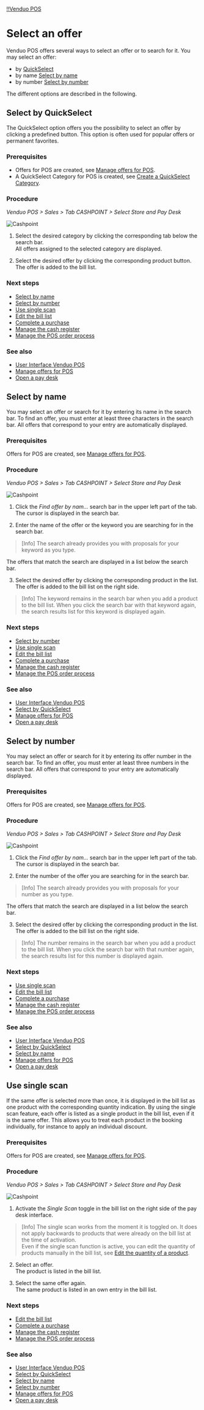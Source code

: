 [!!Venduo POS](POS)

# Select an offer

Venduo POS offers several ways to select an offer or to search for it.
You may select an offer:
- by [QuickSelect](#select-by-quickselect)
- by name [Select by name](#select-by-name)
- by number [Select by number](#select-by-number)

The different options are described in the following.

## Select by QuickSelect

The QuickSelect option offers you the possibility to select an offer by clicking a predefined button. This option is often used for popular offers or permanent favorites.

### Prerequisites

- Offers for POS are created, see [Manage offers for POS](/VenduoPOS/Integration/07_ManageOffers.md).
- A QuickSelect Category for POS is created, see [Create a QuickSelect Category](/VenduoPOS/Integration/07_ManageOffers.md#create-a-quickselect-category).

### Procedure

*Venduo POS > Sales > Tab CASHPOINT > Select Store and Pay Desk*

![Cashpoint](/Assets/Screenshots/VenduoPOS/Sales/Cashpoint/Cashpoint.png "[Cashpoint]")

1. Select the desired category by clicking the corresponding tab below the search bar.  
  All offers assigned to the selected category are displayed.

2. Select the desired offer by clicking the corresponding product button.   
  The offer is added to the bill list.

### Next steps

- [Select by name](#select-by-name)
- [Select by number](#select-by-number)
- [Use single scan](#use-single-scan)
- [Edit the bill list](03_EditBillList.md)
- [Complete a purchase](04_CompletePurchase.md)
- [Manage the cash register](05_ManageCashRegister.md)
- [Manage the POS order process](06_ManageOrderProcess.md)

### See also

- [User Interface Venduo POS](/VenduoPOS/UserInterface/00_UserInterface.md)
- [Manage offers for POS](/VenduoPOS/Integration/07_ManageOffers.md)
- [Open a pay desk](01_OpenPayDesk.md)



## Select by name

You may select an offer or search for it by entering its name in the search bar. To find an offer, you must enter at least three characters in the search bar. All offers that correspond to your entry are automatically displayed.

### Prerequisites

Offers for POS are created, see [Manage offers for POS](/VenduoPOS/Integration/07_ManageOffers.md).

### Procedure

*Venduo POS > Sales > Tab CASHPOINT > Select Store and Pay Desk*

![Cashpoint](/Assets/Screenshots/VenduoPOS/Sales/Cashpoint/Cashpoint.png "[Cashpoint]")

1. Click the *Find offer by nam...* search bar in the upper left part of the tab.  
  The cursor is displayed in the search bar.

2. Enter the name of the offer or the keyword you are searching for in the search bar.

  > [Info] The search already provides you with proposals for your keyword as you type.

  The offers that match the search are displayed in a list below the search bar.

3. Select the desired offer by clicking the corresponding product in the list.   
  The offer is added to the bill list on the right side.

  > [Info] The keyword remains in the search bar when you add a product to the bill list. When you click the search bar with that keyword again, the  search results list for this keyword is displayed again.

### Next steps


- [Select by number](#select-by-number)
- [Use single scan](#use-single-scan)
- [Edit the bill list](03_EditBillList.md)
- [Complete a purchase](04_CompletePurchase.md)
- [Manage the cash register](05_ManageCashRegister.md)
- [Manage the POS order process](06_ManageOrderProcess.md)

### See also

- [User Interface Venduo POS](/VenduoPOS/UserInterface/00_UserInterface.md)
- [Select by QuickSelect](#select-by-quickselect)
- [Manage offers for POS](/VenduoPOS/Integration/07_ManageOffers.md)
- [Open a pay desk](01_OpenPayDesk.md)


## Select by number

You may select an offer or search for it by entering its offer number in the search bar. To find an offer, you must enter at least three numbers in the search bar. All offers that correspond to your entry are automatically displayed.

### Prerequisites

Offers for POS are created, see [Manage offers for POS](/VenduoPOS/Integration/07_ManageOffers.md).

### Procedure

*Venduo POS > Sales > Tab CASHPOINT > Select Store and Pay Desk*

![Cashpoint](/Assets/Screenshots/VenduoPOS/Sales/Cashpoint/Cashpoint.png "[Cashpoint]")

1. Click the *Find offer by nam...* search bar in the upper left part of the tab.  
  The cursor is displayed in the search bar.

2. Enter the number of the offer you are searching for in the search bar.

  > [Info] The search already provides you with proposals for your number as you type.

  The offers that match the search are displayed in a list below the search bar.

3. Select the desired offer by clicking the corresponding product in the list.   
  The offer is added to the bill list on the right side.

  > [Info] The number remains in the search bar when you add a product to the bill list. When you click the search bar with that number again, the search results list for this number is displayed again.

### Next steps

- [Use single scan](#use-single-scan)
- [Edit the bill list](03_EditBillList.md)
- [Complete a purchase](04_CompletePurchase.md)
- [Manage the cash register](05_ManageCashRegister.md)
- [Manage the POS order process](06_ManageOrderProcess.md)

### See also

- [User Interface Venduo POS](/VenduoPOS/UserInterface/00_UserInterface.md)
- [Select by QuickSelect](#select-by-quickselect)
- [Select by name](#select-by-name)
- [Manage offers for POS](/VenduoPOS/Integration/07_ManageOffers.md)
- [Open a pay desk](01_OpenPayDesk.md)


## Use single scan

If the same offer is selected more than once, it is displayed in the bill list as one product with the corresponding quantity indication. By using the single scan feature, each offer is listed as a single product in the bill list, even if it is the same offer. This allows you to treat each product in the booking individually, for instance to apply an individual discount.

### Prerequisites

Offers for POS are created, see [Manage offers for POS](/VenduoPOS/Integration/07_ManageOffers.md).

### Procedure

*Venduo POS > Sales > Tab CASHPOINT > Select Store and Pay Desk*

![Cashpoint](/Assets/Screenshots/VenduoPOS/Sales/Cashpoint/Cashpoint.png "[Cashpoint]")

1. Activate the *Single Scan* toggle in the bill list on the right side of the pay desk interface.   

> [Info] The single scan works from the moment it is toggled on. It does not apply backwards to products that were already on the bill list at the time of activation.   
Even if the single scan function is active, you can edit the quantity of products manually in the bill list, see [Edit the quantity of a product](03_EditBillList.md#edit-the-quantity-of-a-product).

2. Select an offer.   
  The product is listed in the bill list.

3. Select the same offer again.   
  The same product is listed in an own entry in the bill list.

### Next steps

- [Edit the bill list](03_EditBillList.md)
- [Complete a purchase](04_CompletePurchase.md)
- [Manage the cash register](05_ManageCashRegister.md)
- [Manage the POS order process](06_ManageOrderProcess.md)

### See also

- [User Interface Venduo POS](/VenduoPOS/UserInterface/00_UserInterface.md)
- [Select by QuickSelect](#select-by-quickselect)
- [Select by name](#select-by-name)
- [Select by number](#select-by-number)
- [Manage offers for POS](/VenduoPOS/Integration/07_ManageOffers.md)
- [Open a pay desk](01_OpenPayDesk.md)

